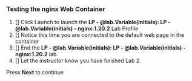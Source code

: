 ### Testing the nginx Web Container

1. [] Click Launch to launch the **LP - @lab.Variable(initials): LP - @lab.Variable(initials) - nginx:1.20.2** Lab Profile
1. [] Notice this time you are connected to the default web page in the container
1. [] End the **LP - @lab.Variable(initials): LP - @lab.Variable(initials) - nginx:1.20.2** lab.
1. [] Let the instructor know you have finished Lab 2.

Press **Next** to continue

